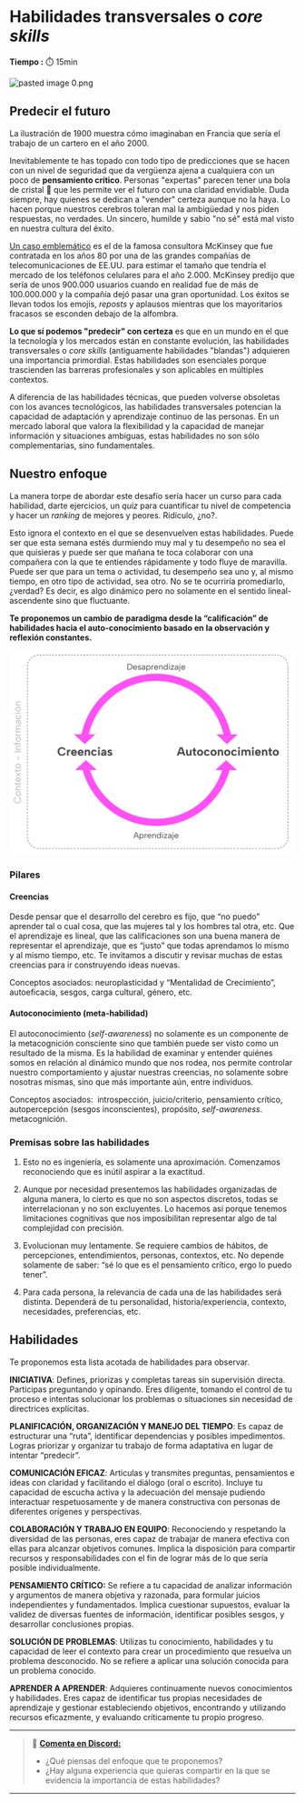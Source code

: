 # Habilidades transversales o _core skills_

**Tiempo :** :stopwatch: 15min

![pasted image 0.png](../assets/cartero_2000.png)

## Predecir el futuro

La ilustración de 1900 muestra cómo imaginaban en Francia que sería el trabajo de un cartero en el año 2000.

Inevitablemente te has topado con todo tipo de predicciones que se hacen con un nivel de seguridad que da vergüenza ajena a cualquiera con un poco de **pensamiento crítico**. Personas "expertas" parecen tener una bola de cristal 🔮 que les permite ver el futuro con una claridad envidiable. Duda siempre, hay quienes se dedican a "vender" certeza aunque no la haya. Lo hacen porque nuestros cerebros toleran mal la ambigüedad y nos piden respuestas, no verdades. Un sincero, humilde y sabio "no sé" está mal visto en nuestra cultura del éxito.

[Un caso emblemático](https://archive.nytimes.com/dealbook.nytimes.com/2013/09/02/in-a-new-book-mckinsey-co-isnt-all-roses/) es el de la famosa consultora McKinsey que fue contratada en los años 80 por una de las grandes compañías de telecomunicaciones de EE.UU. para estimar el tamaño que tendría el mercado de los teléfonos celulares para el año 2.000. McKinsey predijo que sería de unos 900.000 usuarios cuando en realidad fue de más de 100.000.000 y la compañía dejó pasar una gran oportunidad. Los éxitos se llevan todos los emojis, *reposts* y aplausos mientras que los mayoritarios fracasos se esconden debajo de la alfombra. 

**Lo que sí podemos "predecir" con certeza** es que en un mundo en el que la tecnología y los mercados están en constante evolución, las habilidades transversales o *core skills* (antiguamente habilidades "blandas") adquieren una importancia primordial. Estas habilidades son esenciales porque trascienden las barreras profesionales y son aplicables en múltiples contextos. 

A diferencia de las habilidades técnicas, que pueden volverse obsoletas con los avances tecnológicos, las habilidades transversales potencian la capacidad de adaptación y aprendizaje continuo de las personas. En un mercado laboral que valora la flexibilidad y la capacidad de manejar información y situaciones ambiguas, estas habilidades no son sólo complementarias, sino fundamentales.

## Nuestro enfoque

La manera torpe de abordar este desafío sería hacer un curso para cada habilidad,  darte ejercicios, un *quiz* para cuantificar tu nivel de competencia y hacer un *ranking* de mejores y peores. Ridículo, ¿no?. 

Esto ignora el contexto en el que se desenvuelven estas habilidades. Puede ser que esta semana estés durmiendo muy mal y tu desempeño no sea el que quisieras y puede ser que mañana te toca colaborar con una compañera con la que te entiendes rápidamente y todo fluye de maravilla. Puede ser que para un tema o actividad, tu desempeño sea uno y, al mismo tiempo, en otro tipo de actividad, sea otro. No se te ocurriría promediarlo, ¿verdad? Es decir, es algo dinámico pero no solamente en el sentido lineal-ascendente sino que fluctuante.

**Te proponemos un cambio de paradigma desde la “calificación” de habilidades hacia el auto-conocimiento basado en la observación y reflexión constantes.**

![pasted image 0.png](../assets/lifeskills_dinamica.png)

### Pilares

#### Creencias

Desde pensar que el desarrollo del cerebro es fijo, que “no puedo” aprender tal o cual cosa, que las mujeres tal y los hombres tal otra, etc. Que el aprendizaje es lineal, que las calificaciones son una buena manera de representar el aprendizaje, que es “justo” que todas aprendamos lo mismo y al mismo tiempo, etc. Te invitamos a discutir y revisar muchas de estas creencias para ir construyendo ideas nuevas.

Conceptos asociados: neuroplasticidad y “Mentalidad de Crecimiento”, autoeficacia, sesgos, carga cultural, género, etc.

#### Autoconocimiento (meta-habilidad)

El autoconocimiento (*self-awareness*) no solamente es un componente de la metacognición consciente sino que también puede ser visto como un resultado de la misma. Es la habilidad de examinar y entender quiénes somos en relación al dinámico mundo que nos rodea, nos permite controlar nuestro comportamiento y ajustar nuestras creencias, no solamente sobre nosotras mismas, sino que más importante aún, entre individuos.

Conceptos asociados:  introspección, juicio/criterio, pensamiento crítico, autopercepción (sesgos inconscientes), propósito, *self-awareness*. metacognición.

#### 

### Premisas sobre las habilidades

1. Esto no es ingeniería, es solamente una aproximación. Comenzamos reconociendo que es inútil aspirar a la exactitud.

2. Aunque por necesidad presentemos las habilidades organizadas de alguna manera, lo cierto es que no son aspectos discretos, todas se interrelacionan y no son excluyentes. Lo hacemos así porque tenemos limitaciones cognitivas que nos imposibilitan representar algo de tal complejidad con precisión.

3. Evolucionan muy lentamente. Se requiere cambios de hábitos, de percepciones, entendimientos, personas, contextos, etc. No depende solamente de saber: “sé lo que es el pensamiento crítico, ergo lo puedo tener”. 

4. Para cada persona, la relevancia de cada una de las habilidades será distinta. Dependerá de tu personalidad, historia/experiencia, contexto, necesidades, preferencias, etc. 

## Habilidades

Te proponemos esta lista acotada de habilidades para observar.

**INICIATIVA**: Defines, priorizas y completas tareas sin supervisión directa. Participas preguntando y opinando. Eres diligente, tomando el control de tu proceso e intentas solucionar los problemas o situaciones sin necesidad de directrices explícitas.

**PLANIFICACIÓN, ORGANIZACIÓN Y MANEJO DEL TIEMPO**: Es capaz de estructurar una “ruta”, identificar dependencias y posibles impedimentos. Logras priorizar y organizar tu trabajo de forma adaptativa en lugar de intentar “predecir”.

**COMUNICACIÓN EFICAZ**: Articulas y transmites preguntas, pensamientos e ideas con claridad y facilitando el diálogo (oral o escrito). Incluye tu capacidad de escucha activa y la adecuación del mensaje pudiendo interactuar respetuosamente y de manera constructiva con personas de diferentes orígenes y perspectivas.

**COLABORACIÓN Y TRABAJO EN EQUIPO**: Reconociendo y respetando la diversidad de las personas, eres capaz de trabajar de manera efectiva con ellas para alcanzar objetivos comunes. Implica la disposición para compartir recursos y responsabilidades con el fin de lograr más de lo que sería posible individualmente.

**PENSAMIENTO CRÍTICO:** Se refiere a tu capacidad de analizar información y argumentos de manera objetiva y razonada, para formular juicios independientes y fundamentados. Implica cuestionar supuestos, evaluar la validez de diversas fuentes de información, identificar posibles sesgos, y desarrollar conclusiones propias. 

**SOLUCIÓN DE PROBLEMAS**: Utilizas tu conocimiento, habilidades y tu capacidad de leer el contexto para crear un procedimiento que resuelva un problema desconocido. No se refiere a aplicar una solución conocida para un problema conocido.

**APRENDER A APRENDER**: Adquieres continuamente nuevos conocimientos y habilidades. Eres capaz de identificar tus propias necesidades de aprendizaje y gestionar estableciendo objetivos, encontrando y utilizando recursos eficazmente, y evaluando críticamente tu propio progreso.

---

> 💬 **[Comenta en Discord:](https://discord.com/channels/1209273049304666113/1237453097484292168)**
> 
> - ¿Qué piensas del enfoque que te proponemos?
> - ¿Hay alguna experiencia que quieras compartir en la que se evidencia la importancia de estas habilidades?

---
